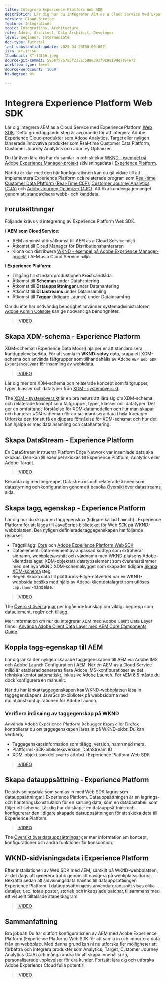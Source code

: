 ```yaml
---
title: Integrera Experience Platform Web SDK
description: Lär dig hur du integrerar AEM as a Cloud Service med Experience Platform Web SDK. Detta grundläggande steg är avgörande för att integrera Adobe Experience Cloud-produkter som Adobe Analytics, Target eller nyligen lanserade innovativa produkter som Real-time Customer Data Platform, Customer Journey Analytics och Journey Optimizer.
version: Cloud Service
feature: Integrations
topic: Integrations, Architecture
role: Admin, Architect, Data Architect, Developer
level: Beginner, Intermediate
doc-type: Tutorial
last-substantial-update: 2023-04-26T00:00:00Z
jira: KT-13156
thumbnail: KT-13156.jpeg
source-git-commit: 593ef5767a5f2321c689e391f9c9019de7c94672
workflow-type: tm+mt
source-wordcount: '1060'
ht-degree: 0%

---
```



# Integrera Experience Platform Web SDK

Lär dig integrera AEM as a Cloud Service med Experience Platform [Web SDK](https://experienceleague.adobe.com/docs/experience-platform/edge/home.html). Detta grundläggande steg är avgörande för att integrera Adobe Experience Cloud-produkter som Adobe Analytics, Target eller nyligen lanserade innovativa produkter som Real-time Customer Data Platform, Customer Journey Analytics och Journey Optimizer.

Du får även lära dig hur du samlar in och skickar [WKND - exempel på Adobe Experience Manager-projekt](https://github.com/adobe/aem-guides-wknd#aem-wknd-sites-project) sidvisningsdata i [Experience Platform](https://experienceleague.adobe.com/docs/experience-platform/landing/home.html).

När du är klar med den här konfigurationen kan du gå vidare till att implementera Experience Platform och relaterade program som [Real-time Customer Data Platform (Real-Time CDP)](https://experienceleague.adobe.com/docs/experience-platform/rtcdp/overview.html), [Customer Journey Analytics (CJA)](https://experienceleague.adobe.com/docs/customer-journey-analytics.html) och [Adobe Journey Optimizer (AJO)](https://experienceleague.adobe.com/docs/journey-optimizer.html). Att öka kundengagemanget genom att standardisera webb- och kunddata.

## Förutsättningar

Följande krävs vid integrering av Experience Platform Web SDK.

I **AEM som Cloud Service**:

+ AEM administratörsåtkomst till AEM as a Cloud Service miljö
+ Åtkomst till Cloud Manager för Distributionshanteraren
+ Klona och distribuera [WKND - exempel på Adobe Experience Manager-projekt](https://github.com/adobe/aem-guides-wknd#aem-wknd-sites-project) i AEM as a Cloud Service miljö.

I **Experience Platform**:

+ Tillgång till standardproduktionen **Prod** sandlåda.
+ Åtkomst till **Scheman** under Datahantering
+ Åtkomst till **Datauppsättningar** under Datahantering
+ Åtkomst till **Datastreams** under Datainsamling
+ Åtkomst till **Taggar** (tidigare Launch) under Datainsamling

Om du inte har nödvändig behörighet använder systemadministratören [Adobe Admin Console](https://adminconsole.adobe.com/) kan ge nödvändiga behörigheter.

>[!VIDEO](https://video.tv.adobe.com/v/3418856?quality=12&learn=on)

## Skapa XDM-schema - Experience Platform

XDM-schemat (Experience Data Model) hjälper er att standardisera kundupplevelsedata. För att samla in **WKND-sidvy** data, skapa ett XDM-schema och använda fältgrupper som tillhandahålls av Adobe `AEP Web SDK ExperienceEvent` för insamling av webbdata.


>[!VIDEO](https://video.tv.adobe.com/v/3418894?quality=12&learn=on)

Lär dig mer om XDM-schema och relaterade koncept som fältgrupper, typer, klasser och datatyper från [XDM - systemöversikt](https://experienceleague.adobe.com/docs/experience-platform/xdm/home.html).

The [XDM - systemöversikt](https://experienceleague.adobe.com/docs/experience-platform/xdm/home.html) är en bra resurs att lära sig om XDM-schema och relaterade koncept som fältgrupper, typer, klasser och datatyper. Det ger en omfattande förståelse för XDM-datamodellen och hur man skapar och hanterar XDM-scheman för att standardisera data i hela företaget. Utforska den för att få en djupare förståelse för XDM-schemat och hur det kan hjälpa er med datainsamling och datahantering.

## Skapa DataStream - Experience Platform

En DataStream instruerar Platform Edge Network var insamlade data ska skickas. Den kan till exempel skickas till Experience Platform, Analytics eller Adobe Target.


>[!VIDEO](https://video.tv.adobe.com/v/3418895?quality=12&learn=on)

Bekanta dig med begreppet Datastreams och relaterade ämnen som datastyrning och konfiguration genom att besöka [Översikt över datastreams](https://experienceleague.adobe.com/docs/experience-platform/edge/datastreams/overview.html) sida.

## Skapa tagg, egenskap - Experience Platform

Lär dig hur du skapar en taggegenskap (tidigare kallad Launch) i Experience Platform för att lägga till JavaScript-biblioteket för Web SDK på WKND-webbplatsen. Den nyligen definierade taggegenskapen har följande resurser:

+ Taggtillägg: [Core](https://exchange.adobe.com/apps/ec/100223/adobe-launch-core-extension) och [Adobe Experience Platform Web SDK](https://exchange.adobe.com/apps/ec/106387/aep-web-sdk)
+ Dataelement: Data-element av anpassad kodtyp som extraherar sidnamn, webbplatsavsnitt och värdnamn med WKND-platsens Adobe-klientdatalager. XDM-objektets datatypselement som överensstämmer med det nya WKND XDM-schemabygget som skapades tidigare [Skapa XDM-schema](#create-xdm-schema---experience-platform) steg.
+ Regel: Skicka data till plattforms-Edge-nätverket när en WKND-webbsida besöks med hjälp av Adobe-klientdatalagret som utlöses `cmp:show` -händelse.


>[!VIDEO](https://video.tv.adobe.com/v/3418896?quality=12&learn=on)

The [Översikt över taggar](https://experienceleague.adobe.com/docs/experience-platform/tags/home.html) ger ingående kunskap om viktiga begrepp som dataelement, regler och tillägg.

Mer information om hur du integrerar AEM med Adobe Client Data Layer finns i [Använda Adobe Client Data Layer med AEM Core Components Guide](https://experienceleague.adobe.com/docs/experience-manager-learn/sites/integrations/adobe-client-data-layer/data-layer-overview.html).

## Koppla tagg-egenskap till AEM

Lär dig länka den nyligen skapade taggegenskapen till AEM via Adobe IMS och Adobe Launch Configuration i AEM. När en AEM as a Cloud Service miljö är etablerad genereras flera Adobe IMS-konfigurationer av det tekniska kontot automatiskt, inklusive Adobe Launch. För AEM 6.5 måste du dock konfigurera en manuellt.

När du har länkat taggegenskapen kan WKND-webbplatsen läsa in taggegenskapens JavaScript-bibliotek på webbsidorna med molntjänstkonfigurationen för Adobe Launch.

### Verifiera inläsning av taggegenskap på WKND

Använda Adobe Experience Platform Debugger [Krom](https://chrome.google.com/webstore/detail/adobe-experience-platform/bfnnokhpnncpkdmbokanobigaccjkpob) eller [Firefox](https://addons.mozilla.org/en-US/firefox/addon/adobe-experience-platform-dbg/) kontrollerar du om taggegenskapen läses in på WKND-sidor. Du kan verifiera,

+ Taggegenskapsinformation som tillägg, version, namn med mera.
+ Plattforms-SDK-biblioteksversion, DataStream ID
+ XDM-objekt som del `events` attribut i Experience Platform Web SDK

>[!VIDEO](https://video.tv.adobe.com/v/3418897?quality=12&learn=on)

## Skapa datauppsättning - Experience Platform

De sidvisningsdata som samlas in med Web SDK lagras som datauppsättningar i Experience Platform. Datauppsättningen är en lagrings- och hanteringskonstruktion för en samling data, som en databastabell som följer ett schema. Lär dig hur du skapar en datauppsättning och konfigurerar den tidigare skapade datauppsättningen för att skicka data till Experience Platform.


>[!VIDEO](https://video.tv.adobe.com/v/3418898?quality=12&learn=on)

The [Översikt över datauppsättningar](https://experienceleague.adobe.com/docs/experience-platform/catalog/datasets/overview.html) ger mer information om koncept, konfigurationer och andra funktioner för konsumtion.


## WKND-sidvisningsdata i Experience Platform

Efter installationen av Web SDK med AEM, särskilt på WKND-webbplatsen, är det dags att generera trafik genom att navigera på webbplatssidorna. Bekräfta sedan att sidvisningsdata hämtas till datauppsättningen Experience Platform. I datauppsättningens användargränssnitt visas olika detaljer, t.ex. totala poster, storlek och inkapslade batchar, tillsammans med ett visuellt tilltalande stapeldiagram.

>[!VIDEO](https://video.tv.adobe.com/v/3418899?quality=12&learn=on)


## Sammanfattning

Bra jobbat! Du har slutfört konfigurationen av AEM med Adobe Experience Platform (Experience Platform) Web SDK för att samla in och importera data från en webbplats. Med denna grund kan ni nu utforska fler möjligheter att förbättra och integrera produkter som Analytics, Target, Customer Journey Analytics (CJA) och många andra för att skapa innehållsrika, personaliserade upplevelser för era kunder. Fortsätt lära dig och utforska Adobe Experience Cloud fulla potential.

>[!VIDEO](https://video.tv.adobe.com/v/3418900?quality=12&learn=on)
